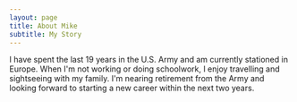 ```yaml
---
layout: page
title: About Mike
subtitle: My Story
---
```


I have spent the last 19 years in the U.S. Army and am currently stationed in Europe.  When I'm not working or doing schoolwork, I enjoy travelling and sightseeing with my family.  I'm nearing retirement from the Army and looking forward to starting a new career within the next two years.      
